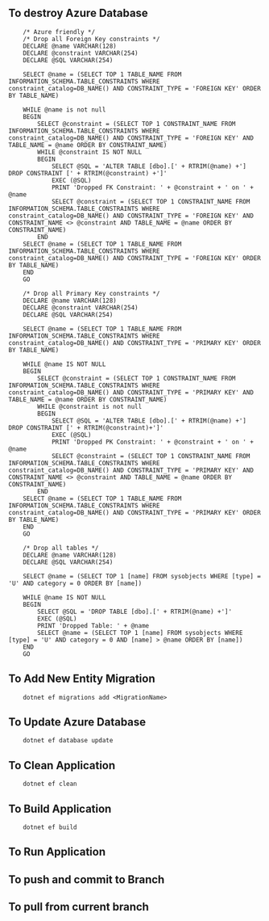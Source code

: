 ## To destroy Azure Database

        /* Azure friendly */
        /* Drop all Foreign Key constraints */
        DECLARE @name VARCHAR(128)
        DECLARE @constraint VARCHAR(254)
        DECLARE @SQL VARCHAR(254)

        SELECT @name = (SELECT TOP 1 TABLE_NAME FROM INFORMATION_SCHEMA.TABLE_CONSTRAINTS WHERE constraint_catalog=DB_NAME() AND CONSTRAINT_TYPE = 'FOREIGN KEY' ORDER BY TABLE_NAME)

        WHILE @name is not null
        BEGIN
            SELECT @constraint = (SELECT TOP 1 CONSTRAINT_NAME FROM INFORMATION_SCHEMA.TABLE_CONSTRAINTS WHERE constraint_catalog=DB_NAME() AND CONSTRAINT_TYPE = 'FOREIGN KEY' AND TABLE_NAME = @name ORDER BY CONSTRAINT_NAME)
            WHILE @constraint IS NOT NULL
            BEGIN
                SELECT @SQL = 'ALTER TABLE [dbo].[' + RTRIM(@name) +'] DROP CONSTRAINT [' + RTRIM(@constraint) +']'
                EXEC (@SQL)
                PRINT 'Dropped FK Constraint: ' + @constraint + ' on ' + @name
                SELECT @constraint = (SELECT TOP 1 CONSTRAINT_NAME FROM INFORMATION_SCHEMA.TABLE_CONSTRAINTS WHERE constraint_catalog=DB_NAME() AND CONSTRAINT_TYPE = 'FOREIGN KEY' AND CONSTRAINT_NAME <> @constraint AND TABLE_NAME = @name ORDER BY CONSTRAINT_NAME)
            END
        SELECT @name = (SELECT TOP 1 TABLE_NAME FROM INFORMATION_SCHEMA.TABLE_CONSTRAINTS WHERE constraint_catalog=DB_NAME() AND CONSTRAINT_TYPE = 'FOREIGN KEY' ORDER BY TABLE_NAME)
        END
        GO

        /* Drop all Primary Key constraints */
        DECLARE @name VARCHAR(128)
        DECLARE @constraint VARCHAR(254)
        DECLARE @SQL VARCHAR(254)

        SELECT @name = (SELECT TOP 1 TABLE_NAME FROM INFORMATION_SCHEMA.TABLE_CONSTRAINTS WHERE constraint_catalog=DB_NAME() AND CONSTRAINT_TYPE = 'PRIMARY KEY' ORDER BY TABLE_NAME)

        WHILE @name IS NOT NULL
        BEGIN
            SELECT @constraint = (SELECT TOP 1 CONSTRAINT_NAME FROM INFORMATION_SCHEMA.TABLE_CONSTRAINTS WHERE constraint_catalog=DB_NAME() AND CONSTRAINT_TYPE = 'PRIMARY KEY' AND TABLE_NAME = @name ORDER BY CONSTRAINT_NAME)
            WHILE @constraint is not null
            BEGIN
                SELECT @SQL = 'ALTER TABLE [dbo].[' + RTRIM(@name) +'] DROP CONSTRAINT [' + RTRIM(@constraint)+']'
                EXEC (@SQL)
                PRINT 'Dropped PK Constraint: ' + @constraint + ' on ' + @name
                SELECT @constraint = (SELECT TOP 1 CONSTRAINT_NAME FROM INFORMATION_SCHEMA.TABLE_CONSTRAINTS WHERE constraint_catalog=DB_NAME() AND CONSTRAINT_TYPE = 'PRIMARY KEY' AND CONSTRAINT_NAME <> @constraint AND TABLE_NAME = @name ORDER BY CONSTRAINT_NAME)
            END
        SELECT @name = (SELECT TOP 1 TABLE_NAME FROM INFORMATION_SCHEMA.TABLE_CONSTRAINTS WHERE constraint_catalog=DB_NAME() AND CONSTRAINT_TYPE = 'PRIMARY KEY' ORDER BY TABLE_NAME)
        END
        GO

        /* Drop all tables */
        DECLARE @name VARCHAR(128)
        DECLARE @SQL VARCHAR(254)

        SELECT @name = (SELECT TOP 1 [name] FROM sysobjects WHERE [type] = 'U' AND category = 0 ORDER BY [name])

        WHILE @name IS NOT NULL
        BEGIN
            SELECT @SQL = 'DROP TABLE [dbo].[' + RTRIM(@name) +']'
            EXEC (@SQL)
            PRINT 'Dropped Table: ' + @name
            SELECT @name = (SELECT TOP 1 [name] FROM sysobjects WHERE [type] = 'U' AND category = 0 AND [name] > @name ORDER BY [name])
        END
        GO

## To Add New Entity Migration
        
        dotnet ef migrations add <MigrationName>

## To Update Azure Database

        dotnet ef database update

## To Clean Application

        dotnet ef clean

## To Build Application

        dotnet ef build

## To Run Application

## To push and commit to Branch

## To pull from current branch